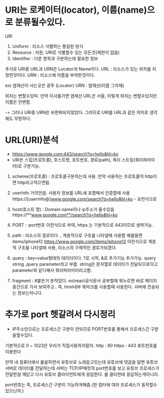 # URI는 로케이터(locator), 이름(name)으로 분류될수있다.

URI

1. Uniform : 리소스 식별하는 통일된 방식
2. Resource : 자원, URI로 식별할수 있는 모든것(제한이 없음)
3. Identifier : 다른 항목과 구분하는데 필요한 정보

추가로 URI중 URL과 URN은 Locator과 Name이다.
URL : 리소스가 있는 위치를 지정한것이다.
URN : 리소스에 이름을 부여한것이다.

ex) 염재선이 사는곳은 광주 (Locator)
URN : 염재선(이름 그자체)

위치는 변할수있따. 만약 이사를가면 염재선 URL은 서울, 이렇게 위치는 변할수있지만 이름은 안변함.

-> 그러나 URI중 URN은 보편화되지않았다. 그러므로 URI를 URL과 같은 의미로 생각해도 무방하다.

# URL(URI)분석

- https://www.google.com:443/search?q=hello&hl=ko
- URl은 스킴(프로토콜), 호스트명, 포트번호, 경로(path), 쿼리 스트링(쿼리파라미터)로 구분가능.

1. scheme(프로토콜) : 프로토콜구분하는데 사용. 만약 사용하는 프로토콜이 http이면 http라고적으면됨.
2. userInfo 거의안씀. 사용자 정보를 URL에 포함해서 인증할때 사용
   https://[userinfo@]www.google.com/search?q=hello&hl=ko - 요런식으로

3. host(호스트 명) : Domain name이나 ip주소가 올수있음
   https://**www.google.com**/search?q=hello&hl=ko
4. PORT : :port번호 이런식으로 부여, https 는 기본적으로 443이므로 생략가능.

5. path : 리소스의 경로이다. , 계층적으로 구조를 나타낼때 사용함
   예를들면 items/iphone12
   https://www.google.com/items/iphone12
   이런식으로 계층적 구조를 나타낼때 사용, 리소스의 구체적인 경로가되겠다.

6. query : key=value형태의 데이터이다. ?로 시작, &로 추가기능 추가가능.
   query string ,query parameter라고 부름. string은 문자열로 데이터가 전달되므로이고 parameter와 같다해서 쿼리파라미터라고함.

7. fragment : #붙은거 본적있다. ex)react공식문서 공부할때 뭐누르면 바로 페이지 중간으로 가서 보여주고.. 즉, html내부 북마크를 사용할때 사용한다. 서버에 전송되는 정보는아니다.

# 추가로 port 헷갈려서 다시정리

- IP주소만으로는 프로세스간 구분이 안되므로 PORT번호를 통해서 프로세스간 구분을할수있다.

기본적으로 0 ~ 1023은 우리가 직접사용하지말자.
http : 80
https : 443
포트번호를이용한다

만약 내 컴퓨터에서 롤을하면서 유튜브로 노래듣고잇는데 유튜브에 댓글을 달면 유튜브 서버로 데이터를 전달하는데 서버는 TCP/IP패킷의 port번호를 보고 유튜브 프로세스가 전달한걸 깨닫고 다시 유튜브 클라이언트에게 응답한다. 롤 클라한테 응답하는게아니라.

port번호는 즉, 프로세스간 구분이 가능하게해줌.(한 컴터에 여러 프로세스가 동작할수 있으닌까.)
